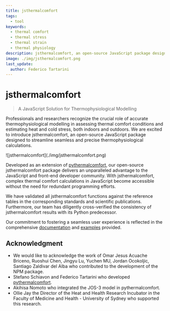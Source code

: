 ```yaml
---
title: jsthermalcomfort
tags:
  - tool
keywords: 
  - thermal comfort
  - thermal stress
  - thermal strain
  - thermal physiology
description: jsthermalcomfort, an open-source JavaScript package designed to streamline seamless and precise thermophysiological calculations
image: ./img/jsthermalcomfort.png
last_update:
  author: Federico Tartarini
---
```


# jsthermalcomfort

>A JavaScript Solution for Thermophysiological Modelling

Professionals and researchers recognize the crucial role of accurate thermophysiological modelling in assessing thermal comfort conditions and estimating heat and cold stress, both indoors and outdoors. 
We are excited to introduce jsthermalcomfort, an open-source JavaScript package designed to streamline seamless and precise thermophysiological calculations.

<div class="img-center" style={{"marginBottom":"20px"}}> ![jsthermalcomfort](./img/jsthermalcomfort.png)</div>

Developed as an extension of [pythermalcomfort](pythermalcomfort.md), our open-source jsthermalcomfort package delivers an unparalleled advantage to the JavaScript and front-end developer community. With jsthermalcomfort, complex thermal comfort calculations in JavaScript become accessible without the need for redundant programming efforts.

We have validated all jsthermalcomfort functions against the reference tables in the corresponding standards and scientific publications. Furthermore, our team has diligently cross-verified the consistency of jsthermalcomfort results with its Python predecessor.

Our commitment to fostering a seamless user experience is reflected in the comprehensive [documentation](https://federicotartarini.github.io/jsthermalcomfort/) and [examples](https://github.com/FedericoTartarini/jsthermalcomfort/tree/main/docs/examples) provided.

## Acknowledgment

* We would like to acknowledge the work of Omar Jesus Acuache Briceno, Ruoshui Chen, Jingyu Lu, Yuchen MU, Jordan Ocokoljic, Santiago Zaldivar del Alba who contributed to the development of the NPM package. 
* Stefano Schiavon and Federico Tartarini who developed [pythermalcomfort](pythermalcomfort.md). 
* Akihisa Nomoto who integrated the JOS-3 model in pythermalcomfort. 
* Ollie Jay the Director of the Heat and Health Research Incubator in the Faculty of Medicine and Health - University of Sydney who supported this research.